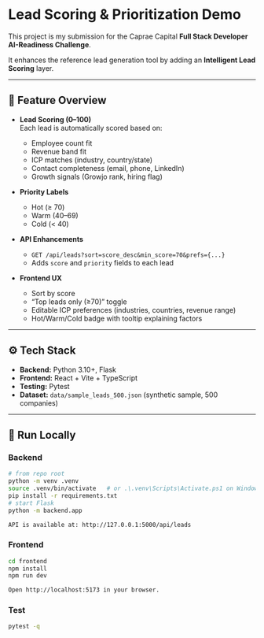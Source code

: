 # Lead Scoring & Prioritization Demo

This project is my submission for the Caprae Capital **Full Stack Developer AI-Readiness Challenge**.

It enhances the reference lead generation tool by adding an **Intelligent Lead Scoring** layer.

---

## 🌟 Feature Overview

- **Lead Scoring (0–100)**  
  Each lead is automatically scored based on:
  - Employee count fit  
  - Revenue band fit  
  - ICP matches (industry, country/state)  
  - Contact completeness (email, phone, LinkedIn)  
  - Growth signals (Growjo rank, hiring flag)

- **Priority Labels**  
  - Hot (≥ 70)  
  - Warm (40–69)  
  - Cold (< 40)

- **API Enhancements**  
  - `GET /api/leads?sort=score_desc&min_score=70&prefs={...}`  
  - Adds `score` and `priority` fields to each lead

- **Frontend UX**  
  - Sort by score  
  - “Top leads only (≥70)” toggle  
  - Editable ICP preferences (industries, countries, revenue range)  
  - Hot/Warm/Cold badge with tooltip explaining factors

---

## ⚙️ Tech Stack

- **Backend:** Python 3.10+, Flask  
- **Frontend:** React + Vite + TypeScript  
- **Testing:** Pytest  
- **Dataset:** `data/sample_leads_500.json` (synthetic sample, 500 companies)

---

## 🚀 Run Locally

### Backend
```bash
# from repo root
python -m venv .venv
source .venv/bin/activate   # or .\.venv\Scripts\Activate.ps1 on Windows
pip install -r requirements.txt
# start Flask
python -m backend.app

API is available at: http://127.0.0.1:5000/api/leads
```

### Frontend
```bash
cd frontend
npm install
npm run dev

Open http://localhost:5173 in your browser.
```

### Test
```bash
pytest -q
```
